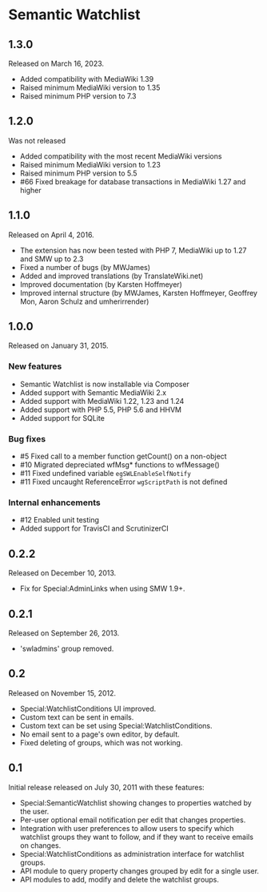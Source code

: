 # Semantic Watchlist

## 1.3.0

Released on March 16, 2023.

* Added compatibility with MediaWiki 1.39
* Raised minimum MediaWiki version to 1.35
* Raised minimum PHP version to 7.3

## 1.2.0

Was not released

* Added compatibility with the most recent MediaWiki versions
* Raised minimum MediaWiki version to 1.23
* Raised minimum PHP version to 5.5
* #66 Fixed breakage for database transactions in MediaWiki 1.27 and higher


## 1.1.0

Released on April 4, 2016.

* The extension has now been tested with PHP 7, MediaWiki up to 1.27 and SMW up to 2.3
* Fixed a number of bugs (by MWJames)
* Added and improved translations (by TranslateWiki.net)
* Improved documentation (by Karsten Hoffmeyer)
* Improved internal structure (by MWJames, Karsten Hoffmeyer, Geoffrey Mon, Aaron Schulz and umherirrender)


## 1.0.0

Released on January 31, 2015.

### New features

* Semantic Watchlist is now installable via Composer
* Added support with Semantic MediaWiki 2.x
* Added support with MediaWiki 1.22, 1.23 and 1.24
* Added support with PHP 5.5, PHP 5.6 and HHVM
* Added support for SQLite

### Bug fixes

* #5 Fixed call to a member function getCount() on a non-object
* #10 Migrated depreciated wfMsg* functions to wfMessage()
* #11 Fixed undefined variable `egSWLEnableSelfNotify`
* #11 Fixed uncaught ReferenceError `wgScriptPath` is not defined

### Internal enhancements

* #12 Enabled unit testing
* Added support for TravisCI and ScrutinizerCI


## 0.2.2

Released on December 10, 2013.

* Fix for Special:AdminLinks when using SMW 1.9+.


## 0.2.1

Released on September 26, 2013.

* 'swladmins' group removed.


## 0.2

Released on November 15, 2012.

* Special:WatchlistConditions UI improved.
* Custom text can be sent in emails.
* Custom text can be set using Special:WatchlistConditions.
* No email sent to a page's own editor, by default.
* Fixed deleting of groups, which was not working.


## 0.1

Initial release released on July 30, 2011 with these features:

* Special:SemanticWatchlist showing changes to properties watched by the user.
* Per-user optional email notification per edit that changes properties.  
* Integration with user preferences to allow users to specify which watchlist
  groups they want to follow, and if they want to receive emails on changes.
* Special:WatchlistConditions as administration interface for watchlist groups.
* API module to query property changes grouped by edit for a single user.
* API modules to add, modify and delete the watchlist groups.

